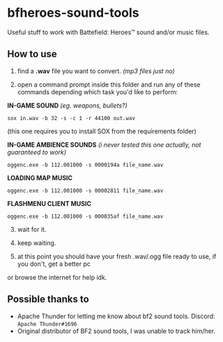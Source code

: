 # bfheroes-sound-tools
Useful stuff to work with Battefield: Heroes™ sound and/or music files.

## How to use

1. find a __.wav__ file you want to convert. *(mp3 files just no)*

2. open a command prompt inside this folder and run any of these commands depending which task you'd like to perform:

**IN-GAME SOUND** *(eg. weapons, bullets?)*

`sox in.wav -b 32 -s -c 1 -r 44100 out.wav`

(this one requires you to install SOX from the requirements folder)

**IN-GAME AMBIENCE SOUNDS** *(i never tested this one actually, not guaranteed to work)*

`oggenc.exe -b 112.001000 -s 0000194a file_name.wav`

**LOADING MAP MUSIC**

`oggenc.exe -b 112.001000 -s 00002811 file_name.wav`

**FLASHMENU CLIENT MUSIC**

`oggenc.exe -b 112.001000 -s 000035af file_name.wav`

3. wait for it.

4. keep waiting.

5. at this point you should have your fresh .wav/.ogg file ready to use, if you don't, get a better pc

or browse the internet for help idk.

## Possible thanks to
- Apache Thunder for letting me know about bf2 sound tools.
Discord: `Apache Thunder#1696`
- Original distributor of BF2 sound tools, I was unable to track him/her.
